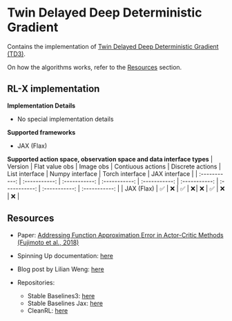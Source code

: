 # Twin Delayed Deep Deterministic Gradient

Contains the implementation of [Twin Delayed Deep Deterministic Gradient (TD3)](https://arxiv.org/pdf/1802.09477).

On how the algorithms works, refer to the [Resources](#resources) section.


## RL-X implementation

**Implementation Details**
- No special implementation details

**Supported frameworks**
- JAX (Flax)

**Supported action space, observation space and data interface types**
| Version | Flat value obs | Image obs | Contiuous actions | Discrete actions | List interface | Numpy interface | Torch interface | JAX interface |
| :-----------: | :-----------: | :-----------: | :-----------: | :-----------: | :-----------: | :-----------: | :-----------: | :-----------: |
| JAX (Flax) | ✅ | ❌ | ✅ | ❌ | ❌ | ✅ | ❌ | ❌ |


## Resources
- Paper: [Addressing Function Approximation Error in Actor-Critic Methods (Fujimoto et al., 2018)](https://arxiv.org/pdf/1802.09477)

- Spinning Up documentation: [here](https://spinningup.openai.com/en/latest/algorithms/td3.html)

- Blog post by Lilian Weng: [here](https://lilianweng.github.io/posts/2018-04-08-policy-gradient/#td3)

- Repositories:
    - Stable Baselines3: [here](https://github.com/DLR-RM/stable-baselines3/blob/master/stable_baselines3/td3/td3.py)
    - Stable Baselines Jax: [here](https://github.com/araffin/sbx/tree/master/sbx/td3)
    - CleanRL: [here](https://github.com/vwxyzjn/cleanrl/blob/master/cleanrl/td3_continuous_action.py)

